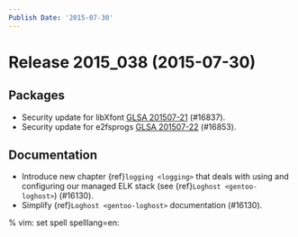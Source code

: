 ```yaml
---
Publish Date: '2015-07-30'
---
```


# Release 2015_038 (2015-07-30)

## Packages

- Security update for libXfont [GLSA 201507-21](https://glsa.gentoo.org/glsa/201507-21) (#16837).
- Security update for e2fsprogs [GLSA 201507-22](https://glsa.gentoo.org/glsa/201507-22) (#16853).

## Documentation

- Introduce new chapter {ref}`logging <logging>` that deals with using and
  configuring our managed ELK stack (see {ref}`Loghost <gentoo-loghost>`) (#16130).
- Simplify {ref}`Loghost <gentoo-loghost>` documentation (#16130).

% vim: set spell spelllang=en:
